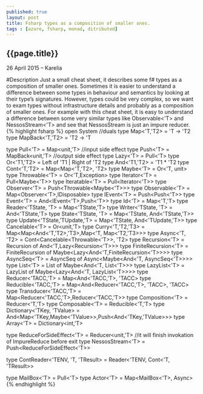 ```yaml
---
published: true
layout: post
title: Fsharp types as a composition of smaller ones.
tags : [azure, fsharp, monad, ditributed]
---
```


## {{page.title}}

<p class="meta">26 April 2015 &#8211; Karelia</p>

#Description
Just a small cheat sheet, it describes some f# types as a composition of smaller ones. Sometimes it is easier to understand a difference between some types in behaviour and semantics by looking at their type’s signatures. However, types could be very complex, so we want to exam types without infrastructure details and probably as a composition of smaller ones. For example with this cheat sheet, it is easy to understand a difference between some very similar types like Observable<'T> and NessosStream<'T> and see that NessosStream is just  an impure reducer.
{% highlight fsharp %}
open System
//duals
type Map<'T,'T2> = 'T -> 'T2
type MapBack<'T,'T2> = 'T2 -> 'T

type Pull<'T> = Map<unit,'T> //input side effect
type Push<'T> = MapBack<unit,'T> //output side effect 
type Lazy<'T> = Pull<'T>
type Or<'T1,'T2> = Left of 'T1 | Right of 'T2
type And<'T1,'T2> = 'T1 * 'T2
type Cont<'T,'T2> = Map<Map<'T,'T2>, 'T2>
type Maybe<'T> = Or<'T, unit>
type Throwable<'T> = Or<'T,Exception>
type Iterator<'T> = Pull<Maybe<'T>>
type Iteratable<'T> = Pull<Iterator<'T>>
type Observer<'T> = Push<Throwable<Maybe<'T>>>
type Observable<'T> = Map<Observer<'T>,IDisposable>
type IEvent<'T> = Push<Push<'T>>
type Event<'T> = And<IEvent<'T>,Push<'T>>
type Id<'T> = Map<'T,'T>
type Reader<'TState, 'T> = Map<'TState,'T>
type Writer<'TState, 'T> = And<'TState,'T>
type State<'TState, 'T>  = Map<'TState, And<'TState,'T>>
type Update<'TState,'TUpdate,'T> = Map<'TState, And<'TUpdate,'T>>
type Cancelable<'T> = Or<unit,'T>
type Curry<'T,'T2,'T3> = Map<Map<And<'T,'T2>,'T3>,Map<'T, Map<'T2,'T3>>>
type Async<'T, 'T2> = Cont<Cancelable<Throwable<'T>>, 'T2>
type Recursion<'T> = Recursion of And<'T,Lazy<Recursion<'T>>>
type FiniteRecursion<'T> = FiniteRecursion of Maybe<Lazy<And<'T,FiniteRecursion<'T>>>>
type AsyncSeq<'T> = AsyncSeq of Async<Maybe<And<'T, AsyncSeq<'T>>>>
type List<'T> = List of Maybe<And<'T, List<'T>>>
type LazyList<'T> = LazyList of Maybe<Lazy<And<'T, LazyList<'T>>>>
type Reducer<'TACC,'T> = Map<And<'TACC,'T>, 'TACC>
type Reducible<'TACC,'T> = Map<And<Reducer<'TACC,'T>, 'TACC>, 'TACC>
type Transducer<'TACC,'T> = Map<Reducer<'TACC,'T>,Reducer<'TACC,'T>>
type Composition<'T> = Reducer<'T,'T>
type Composable<'T> = Reducible<'T,'T>
type Dictionary<'TKey, 'TValue> = And<Map<'TKey,Maybe<'TValue>>,Push<And<'TKey,'TValue>>>
type Array<'T> = Dictionary<int,'T>

type ReduceForSideEffect<'T> = Reducer<unit,'T>
//it will finish invokation of ImpureReduce before exit
type NessosStream<'T> =  Push<ReduceForSideEffect<'T>> 


type ContReader<'TENV, 'T, 'TResult> = Reader<'TENV, Cont<'T, 'TResult>>

type MailBox<'T> = Pull<'T>
type Actor<'T> = Map<MailBox<'T>, Async<unit>> 
{% endhighlight %}
